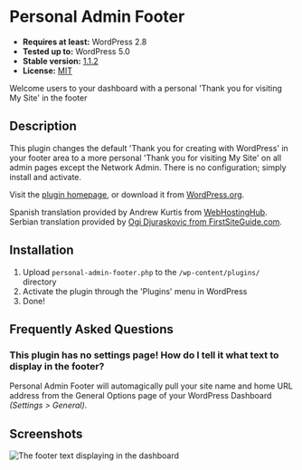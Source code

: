 # Personal Admin Footer

* __Requires at least:__ WordPress 2.8
* __Tested up to:__ WordPress 5.0
* __Stable version:__ [1.1.2](https://downloads.wordpress.org/plugin/personal-admin-footer.latest-stable.zip)
* __License:__ [MIT](https://opensource.org/licenses/MIT)

Welcome users to your dashboard with a personal 'Thank you for visiting My Site' in the footer

## Description

This plugin changes the default 'Thank you for creating with WordPress' in your footer area to a more personal 'Thank you for visiting My Site' on all admin pages except the Network Admin. There is no configuration; simply install and activate.

Visit the [plugin homepage](https://sheabunge.com/plugins/personal-admin-footer/), or download it from [WordPress.org](https://wordpress.org/plugins/personal-admin-footer).

Spanish translation provided by Andrew Kurtis from [WebHostingHub](http://www.webhostinghub.com/).
Serbian translation provided by [Ogi Djuraskovic from FirstSiteGuide.com](http://firstsiteguide.com).

## Installation

1. Upload `personal-admin-footer.php` to the `/wp-content/plugins/` directory
2. Activate the plugin through the 'Plugins' menu in WordPress
3. Done!

## Frequently Asked Questions

### This plugin has no settings page! How do I tell it what text to display in the footer?
Personal Admin Footer will automagically pull your site name and home URL address from the General Options page of your WordPress Dashboard *(Settings > General)*.

## Screenshots

![The footer text displaying in the dashboard](screenshot-1.png)
